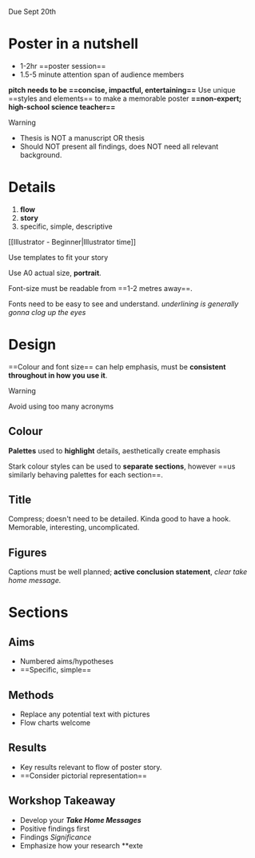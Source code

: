 Due Sept 20th

# Poster in a nutshell
- 1-2hr ==poster session==
- 1.5-5 minute attention span of audience members

**pitch needs to be ==concise, impactful, entertaining==**
Use unique ==styles and elements== to make a memorable poster
**==non-expert; high-school science teacher==**

> [!warning] 
> - Thesis is NOT a manuscript OR thesis
> - Should NOT present all findings, does NOT need all relevant background.

# Details

1. **flow**
2. **story**
3. specific, simple, descriptive

[[Illustrator - Beginner|Illustrator time]]

Use templates to fit your story

Use A0 actual size, **portrait**.

Font-size must be readable from ==1-2 metres away==.

Fonts need to be easy to see and understand.
*underlining is generally gonna clog up the eyes*

# Design

==Colour and font size== can help emphasis, must be **consistent throughout in how you use it**.

> [!warning] 
> Avoid using too many acronyms

## Colour

**Palettes** used to **highlight** details, aesthetically create emphasis

Stark colour styles can be used to **separate sections**, however ==us similarly behaving palettes for each section==.

## Title
Compress; doesn't need to be detailed.
Kinda good to have a hook.
Memorable, interesting, uncomplicated.

## Figures
Captions must be well planned; **active conclusion statement**, *clear take home message.*

# Sections
## Aims
- Numbered aims/hypotheses
- ==Specific, simple==

## Methods
- Replace any potential text with pictures
- Flow charts welcome

## Results
- Key results relevant to flow of poster story.
- ==Consider pictorial representation==


## Workshop Takeaway

- Develop your ***Take Home Messages***
- Positive findings first
- Findings *Significance*
- Emphasize how your research **exte
